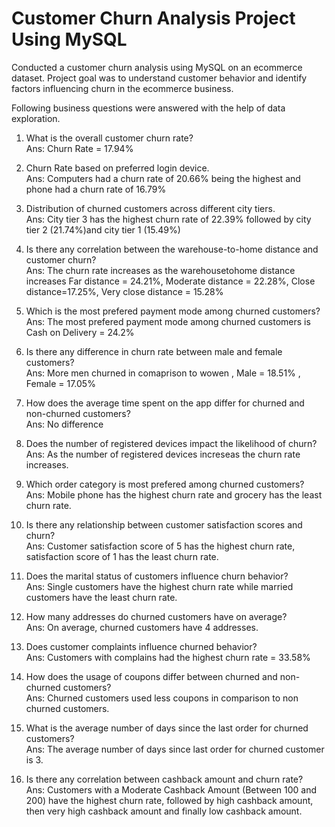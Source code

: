 # Customer Churn Analysis Project Using MySQL

Conducted a customer churn analysis using MySQL on an ecommerce dataset. Project goal was to understand customer behavior and identify factors influencing churn in the ecommerce business.

Following business questions were answered with the help of data exploration.

1. What is the overall customer churn rate?<br>
   Ans: Churn Rate = 17.94%
   
2. Churn Rate based on preferred login device.<br>
   Ans: Computers had a churn rate of 20.66% being the highest and phone had a churn rate of 16.79%

3. Distribution of churned customers across different city tiers.<br>
   Ans: City tier 3 has the highest churn rate of 22.39% followed by city tier 2 (21.74%)and city tier 1 (15.49%)

4. Is there any correlation between the warehouse-to-home distance and customer churn?<br>
   Ans: The churn rate increases as the warehousetohome distance increases
        Far distance = 24.21%, Moderate distance = 22.28%, Close distance=17.25%, Very close distance = 15.28%

5. Which is the most prefered payment mode among churned customers?<br>
   Ans: The most prefered payment mode among churned customers is Cash on Delivery = 24.2%

6. Is there any difference in churn rate between male and female customers?<br>
   Ans: More men churned in comaprison to wowen , Male = 18.51% , Female = 17.05%

7. How does the average time spent on the app differ for churned and non-churned customers?<br>
   Ans: No difference

8. Does the number of registered devices impact the likelihood of churn?<br>
   Ans: As the number of registered devices increseas the churn rate increases.

9. Which order category is most prefered among churned customers?<br>
   Ans: Mobile phone  has the highest churn rate and grocery has the least churn rate.

10. Is there any relationship between customer satisfaction scores and churn?<br>
   Ans: Customer satisfaction score of 5 has the highest churn rate, satisfaction score of 1 has the least churn rate.

11. Does the marital status of customers influence churn behavior?<br>
    Ans: Single customers have the highest churn rate while married customers have the least churn rate.

12. How many addresses do churned customers have on average?<br>
    Ans: On average, churned customers have 4 addresses.

13. Does customer complaints influence churned behavior?<br>
    Ans: Customers with complains had the highest churn rate = 33.58%

14. How does the usage of coupons differ between churned and non-churned customers?<br>
    Ans: Churned customers used less coupons in comparison to non churned customers.

15. What is the average number of days since the last order for churned customers?<br>
    Ans: The average number of days since last order for churned customer is 3.

16. Is there any correlation between cashback amount and churn rate?<br>
    Ans: Customers with a Moderate Cashback Amount (Between 100 and 200) have the highest churn rate, followed by high cashback amount, then very high cashback amount and finally low cashback amount.

















